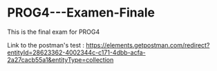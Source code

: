 # PROG4---Examen-Finale

This is the final exam for PROG4

Link to the postman's test :
https://elements.getpostman.com/redirect?entityId=28623362-4002344c-c171-4dbb-acfa-2a27cacb55a1&entityType=collection
